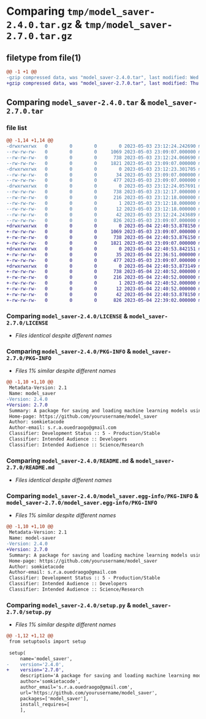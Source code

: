 # Comparing `tmp/model_saver-2.4.0.tar.gz` & `tmp/model_saver-2.7.0.tar.gz`

## filetype from file(1)

```diff
@@ -1 +1 @@
-gzip compressed data, was "model_saver-2.4.0.tar", last modified: Wed May  3 23:12:24 2023, max compression
+gzip compressed data, was "model_saver-2.7.0.tar", last modified: Thu May  4 22:40:53 2023, max compression
```

## Comparing `model_saver-2.4.0.tar` & `model_saver-2.7.0.tar`

### file list

```diff
@@ -1,14 +1,14 @@
-drwxrwxrwx   0        0        0        0 2023-05-03 23:12:24.242690 model_saver-2.4.0/
--rw-rw-rw-   0        0        0     1069 2023-05-03 23:09:07.000000 model_saver-2.4.0/LICENSE
--rw-rw-rw-   0        0        0      738 2023-05-03 23:12:24.060690 model_saver-2.4.0/PKG-INFO
--rw-rw-rw-   0        0        0     1821 2023-05-03 23:09:07.000000 model_saver-2.4.0/README.md
-drwxrwxrwx   0        0        0        0 2023-05-03 23:12:23.301705 model_saver-2.4.0/model_saver/
--rw-rw-rw-   0        0        0       34 2023-05-03 23:09:07.000000 model_saver-2.4.0/model_saver/__init__.py
--rw-rw-rw-   0        0        0      477 2023-05-03 23:09:07.000000 model_saver-2.4.0/model_saver/modelSaver.py
-drwxrwxrwx   0        0        0        0 2023-05-03 23:12:24.057691 model_saver-2.4.0/model_saver.egg-info/
--rw-rw-rw-   0        0        0      738 2023-05-03 23:12:17.000000 model_saver-2.4.0/model_saver.egg-info/PKG-INFO
--rw-rw-rw-   0        0        0      216 2023-05-03 23:12:18.000000 model_saver-2.4.0/model_saver.egg-info/SOURCES.txt
--rw-rw-rw-   0        0        0        1 2023-05-03 23:12:18.000000 model_saver-2.4.0/model_saver.egg-info/dependency_links.txt
--rw-rw-rw-   0        0        0       12 2023-05-03 23:12:18.000000 model_saver-2.4.0/model_saver.egg-info/top_level.txt
--rw-rw-rw-   0        0        0       42 2023-05-03 23:12:24.243689 model_saver-2.4.0/setup.cfg
--rw-rw-rw-   0        0        0      826 2023-05-03 23:09:07.000000 model_saver-2.4.0/setup.py
+drwxrwxrwx   0        0        0        0 2023-05-04 22:40:53.878150 model_saver-2.7.0/
+-rw-rw-rw-   0        0        0     1069 2023-05-03 23:09:07.000000 model_saver-2.7.0/LICENSE
+-rw-rw-rw-   0        0        0      738 2023-05-04 22:40:53.876150 model_saver-2.7.0/PKG-INFO
+-rw-rw-rw-   0        0        0     1821 2023-05-03 23:09:07.000000 model_saver-2.7.0/README.md
+drwxrwxrwx   0        0        0        0 2023-05-04 22:40:53.842151 model_saver-2.7.0/model_saver/
+-rw-rw-rw-   0        0        0       35 2023-05-04 22:36:51.000000 model_saver-2.7.0/model_saver/__init__.py
+-rw-rw-rw-   0        0        0      477 2023-05-03 23:09:07.000000 model_saver-2.7.0/model_saver/modelSaver.py
+drwxrwxrwx   0        0        0        0 2023-05-04 22:40:53.873149 model_saver-2.7.0/model_saver.egg-info/
+-rw-rw-rw-   0        0        0      738 2023-05-04 22:40:52.000000 model_saver-2.7.0/model_saver.egg-info/PKG-INFO
+-rw-rw-rw-   0        0        0      216 2023-05-04 22:40:52.000000 model_saver-2.7.0/model_saver.egg-info/SOURCES.txt
+-rw-rw-rw-   0        0        0        1 2023-05-04 22:40:52.000000 model_saver-2.7.0/model_saver.egg-info/dependency_links.txt
+-rw-rw-rw-   0        0        0       12 2023-05-04 22:40:52.000000 model_saver-2.7.0/model_saver.egg-info/top_level.txt
+-rw-rw-rw-   0        0        0       42 2023-05-04 22:40:53.878150 model_saver-2.7.0/setup.cfg
+-rw-rw-rw-   0        0        0      826 2023-05-04 22:39:02.000000 model_saver-2.7.0/setup.py
```

### Comparing `model_saver-2.4.0/LICENSE` & `model_saver-2.7.0/LICENSE`

 * *Files identical despite different names*

### Comparing `model_saver-2.4.0/PKG-INFO` & `model_saver-2.7.0/PKG-INFO`

 * *Files 1% similar despite different names*

```diff
@@ -1,10 +1,10 @@
 Metadata-Version: 2.1
 Name: model_saver
-Version: 2.4.0
+Version: 2.7.0
 Summary: A package for saving and loading machine learning models using pickle
 Home-page: https://github.com/yourusername/model_saver
 Author: somkietacode
 Author-email: s.r.a.ouedraogo@gmail.com
 Classifier: Development Status :: 5 - Production/Stable
 Classifier: Intended Audience :: Developers
 Classifier: Intended Audience :: Science/Research
```

### Comparing `model_saver-2.4.0/README.md` & `model_saver-2.7.0/README.md`

 * *Files identical despite different names*

### Comparing `model_saver-2.4.0/model_saver.egg-info/PKG-INFO` & `model_saver-2.7.0/model_saver.egg-info/PKG-INFO`

 * *Files 1% similar despite different names*

```diff
@@ -1,10 +1,10 @@
 Metadata-Version: 2.1
 Name: model-saver
-Version: 2.4.0
+Version: 2.7.0
 Summary: A package for saving and loading machine learning models using pickle
 Home-page: https://github.com/yourusername/model_saver
 Author: somkietacode
 Author-email: s.r.a.ouedraogo@gmail.com
 Classifier: Development Status :: 5 - Production/Stable
 Classifier: Intended Audience :: Developers
 Classifier: Intended Audience :: Science/Research
```

### Comparing `model_saver-2.4.0/setup.py` & `model_saver-2.7.0/setup.py`

 * *Files 1% similar despite different names*

```diff
@@ -1,12 +1,12 @@
 from setuptools import setup
 
 setup(
     name='model_saver',
-    version='2.4.0',
+    version='2.7.0',
     description='A package for saving and loading machine learning models using pickle',
     author='somkietacode',
     author_email='s.r.a.ouedraogo@gmail.com',
     url='https://github.com/yourusername/model_saver',
     packages=['model_saver'],
     install_requires=[
     ],
```

